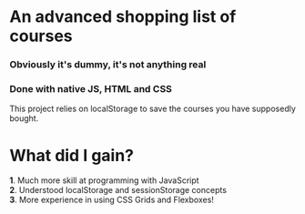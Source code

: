 # An advanced shopping list of courses
### Obviously it's dummy, it's not anything real
### Done with native JS, HTML and CSS

This project relies on localStorage to save the courses you have supposedly bought. <br>

# What did I gain?
**1**. Much more skill at programming with JavaScript<br>
**2**. Understood localStorage and sessionStorage concepts<br>
**3**. More experience in using CSS Grids and Flexboxes!<br>

